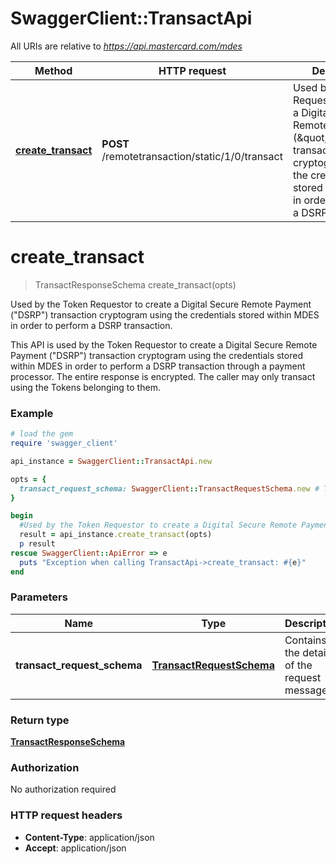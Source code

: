 # SwaggerClient::TransactApi

All URIs are relative to *https://api.mastercard.com/mdes*

Method | HTTP request | Description
------------- | ------------- | -------------
[**create_transact**](TransactApi.md#create_transact) | **POST** /remotetransaction/static/1/0/transact | Used by the Token Requestor to create a Digital Secure Remote Payment (\&quot;DSRP\&quot;) transaction cryptogram using the credentials stored within MDES in order to perform a DSRP transaction.


# **create_transact**
> TransactResponseSchema create_transact(opts)

Used by the Token Requestor to create a Digital Secure Remote Payment (\"DSRP\") transaction cryptogram using the credentials stored within MDES in order to perform a DSRP transaction.

This API is used by the Token Requestor to create a Digital Secure Remote Payment (\"DSRP\") transaction cryptogram using the credentials stored within MDES in order to perform a DSRP transaction through a payment processor.  The entire response is encrypted. The caller may only transact using the Tokens belonging to them. 

### Example
```ruby
# load the gem
require 'swagger_client'

api_instance = SwaggerClient::TransactApi.new

opts = { 
  transact_request_schema: SwaggerClient::TransactRequestSchema.new # TransactRequestSchema | Contains the details of the request message. 
}

begin
  #Used by the Token Requestor to create a Digital Secure Remote Payment (\"DSRP\") transaction cryptogram using the credentials stored within MDES in order to perform a DSRP transaction.
  result = api_instance.create_transact(opts)
  p result
rescue SwaggerClient::ApiError => e
  puts "Exception when calling TransactApi->create_transact: #{e}"
end
```

### Parameters

Name | Type | Description  | Notes
------------- | ------------- | ------------- | -------------
 **transact_request_schema** | [**TransactRequestSchema**](TransactRequestSchema.md)| Contains the details of the request message.  | [optional] 

### Return type

[**TransactResponseSchema**](TransactResponseSchema.md)

### Authorization

No authorization required

### HTTP request headers

 - **Content-Type**: application/json
 - **Accept**: application/json



